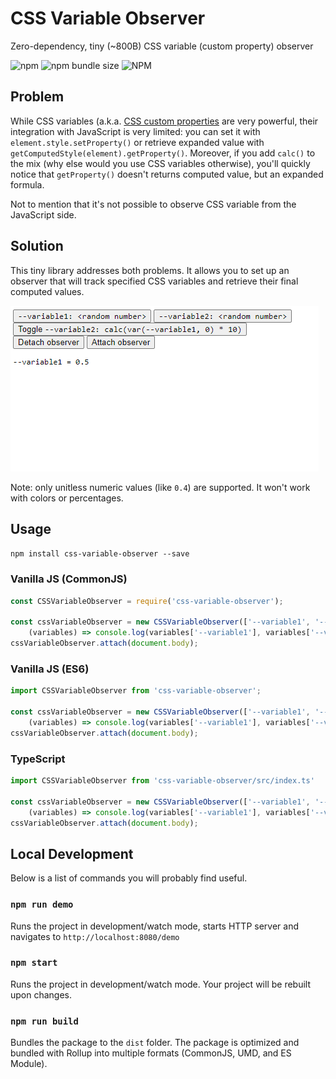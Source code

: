 # CSS Variable Observer

Zero-dependency, tiny (~800B) CSS variable (custom property) observer

![npm](https://img.shields.io/npm/v/css-variable-observer)
![npm bundle size](https://img.shields.io/bundlephobia/minzip/css-variable-observer)
![NPM](https://img.shields.io/npm/l/css-variable-observer)

## Problem

While CSS variables (a.k.a. [CSS custom properties](https://developer.mozilla.org/en-US/docs/Web/CSS/Using_CSS_custom_properties) are 
very powerful, their integration with JavaScript is very limited: you can set it with `element.style.setProperty()`
or retrieve expanded value with `getComputedStyle(element).getProperty()`. Moreover, if you add `calc()` to the mix
(why else would you use CSS variables otherwise), you'll quickly notice that `getProperty()` doesn't returns computed
value, but an expanded formula.

Not to mention that it's not possible to observe CSS variable from the JavaScript side.

## Solution

This tiny library addresses both problems. It allows you to set up an observer that will track specified
CSS variables and retrieve their final computed values.

![Demo](demo/demo.gif)

Note: only unitless numeric values (like `0.4`) are supported. It won't work with colors or percentages. 

## Usage

`npm install css-variable-observer --save`

### Vanilla JS (CommonJS)
```js
const CSSVariableObserver = require('css-variable-observer');

const cssVariableObserver = new CSSVariableObserver(['--variable1', '--variable2'],
    (variables) => console.log(variables['--variable1'], variables['--variable2']));
cssVariableObserver.attach(document.body);
```

### Vanilla JS (ES6)
```js
import CSSVariableObserver from 'css-variable-observer';

const cssVariableObserver = new CSSVariableObserver(['--variable1', '--variable2'],
    (variables) => console.log(variables['--variable1'], variables['--variable2']));
cssVariableObserver.attach(document.body);
```

### TypeScript
```typescript
import CSSVariableObserver from 'css-variable-observer/src/index.ts'

const cssVariableObserver = new CSSVariableObserver(['--variable1', '--variable2'],
    (variables) => console.log(variables['--variable1'], variables['--variable2']));
cssVariableObserver.attach(document.body);
```

## Local Development

Below is a list of commands you will probably find useful.

### `npm run demo`

Runs the project in development/watch mode, starts HTTP server and navigates to `http://localhost:8080/demo` 

### `npm start`

Runs the project in development/watch mode. Your project will be rebuilt upon changes. 

### `npm run build`

Bundles the package to the `dist` folder.
The package is optimized and bundled with Rollup into multiple formats (CommonJS, UMD, and ES Module).